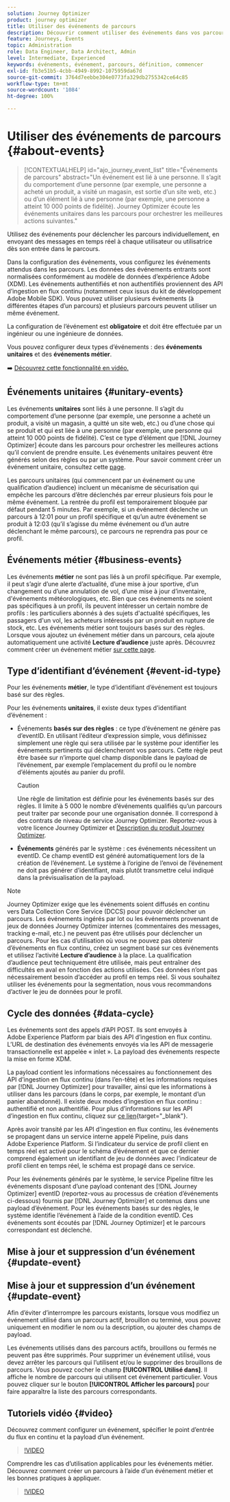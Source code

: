 ```yaml
---
solution: Journey Optimizer
product: journey optimizer
title: Utiliser des événements de parcours
description: Découvrir comment utiliser des événements dans vos parcours
feature: Journeys, Events
topic: Administration
role: Data Engineer, Data Architect, Admin
level: Intermediate, Experienced
keywords: événements, événement, parcours, définition, commencer
exl-id: fb3e51b5-4cbb-4949-8992-1075959da67d
source-git-commit: 3764d7eebbe304e0773fa329db2755342ce64c85
workflow-type: tm+mt
source-wordcount: '1084'
ht-degree: 100%

---
```


# Utiliser des événements de parcours {#about-events}

>[!CONTEXTUALHELP]
>id="ajo_journey_event_list"
>title="Événements de parcours"
>abstract="Un événement est lié à une personne. Il s’agit du comportement d’une personne (par exemple, une personne a acheté un produit, a visité un magasin, est sortie d’un site web, etc.) ou d’un élément lié à une personne (par exemple, une personne a atteint 10 000 points de fidélité). Journey Optimizer écoute les événements unitaires dans les parcours pour orchestrer les meilleures actions suivantes."

Utilisez des événements pour déclencher les parcours individuellement, en envoyant des messages en temps réel à chaque utilisateur ou utilisatrice dès son entrée dans le parcours.

Dans la configuration des événements, vous configurez les événements attendus dans les parcours. Les données des événements entrants sont normalisées conformément au modèle de données d’expérience Adobe (XDM). Les événements authentifiés et non authentifiés proviennent des API d’ingestion en flux continu (notamment ceux issus du kit de développement Adobe Mobile SDK). Vous pouvez utiliser plusieurs événements (à différentes étapes d’un parcours) et plusieurs parcours peuvent utiliser un même événement.

La configuration de l’événement est **obligatoire** et doit être effectuée par un ingénieur ou une ingénieure de données.

Vous pouvez configurer deux types d’événements : des **événements unitaires** et des **événements métier**.


➡️ [Découvrez cette fonctionnalité en vidéo.](#video)

## Événements unitaires {#unitary-events}

Les événements **unitaires** sont liés à une personne. Il s’agit du comportement d’une personne (par exemple, une personne a acheté un produit, a visité un magasin, a quitté un site web, etc.) ou d’une chose qui se produit et qui est liée à une personne (par exemple, une personne qui atteint 10 000 points de fidélité). C’est ce type d’élément que [!DNL Journey Optimizer] écoute dans les parcours pour orchestrer les meilleures actions qu’il convient de prendre ensuite. Les événements unitaires peuvent être générés selon des règles ou par un système. Pour savoir comment créer un événement unitaire, consultez cette [page](../event/about-creating.md).

Les parcours unitaires (qui commencent par un événement ou une qualification d’audience) incluent un mécanisme de sécurisation qui empêche les parcours d’être déclenchés par erreur plusieurs fois pour le même événement. La rentrée du profil est temporairement bloquée par défaut pendant 5 minutes. Par exemple, si un événement déclenche un parcours à 12:01 pour un profil spécifique et qu’un autre événement se produit à 12:03 (qu’il s’agisse du même événement ou d’un autre déclenchant le même parcours), ce parcours ne reprendra pas pour ce profil.

## Événements métier {#business-events}

Les événements **métier** ne sont pas liés à un profil spécifique. Par exemple, il peut s’agir d’une alerte d’actualité, d’une mise à jour sportive, d’un changement ou d’une annulation de vol, d’une mise à jour d’inventaire, d&#39;événements météorologiques, etc. Bien que ces événements ne soient pas spécifiques à un profil, ils peuvent intéresser un certain nombre de profils : les particuliers abonnés à des sujets d&#39;actualité spécifiques, les passagers d&#39;un vol, les acheteurs intéressés par un produit en rupture de stock, etc. Les événements métier sont toujours basés sur des règles. Lorsque vous ajoutez un événement métier dans un parcours, cela ajoute automatiquement une activité **Lecture d’audience** juste après. Découvrez comment créer un événement métier [sur cette page](../event/about-creating-business.md). 


## Type d’identifiant d’événement {#event-id-type}

Pour les événements **métier**, le type d’identifiant d’événement est toujours basé sur des règles.

Pour les événements **unitaires**, il existe deux types d’identifiant d’événement :

* Événements **basés sur des règles** : ce type d’événement ne génère pas d’eventID. En utilisant l’éditeur d’expression simple, vous définissez simplement une règle qui sera utilisée par le système pour identifier les événements pertinents qui déclencheront vos parcours. Cette règle peut être basée sur n’importe quel champ disponible dans le payload de l’événement, par exemple l’emplacement du profil ou le nombre d’éléments ajoutés au panier du profil.

  >[!CAUTION]
  >
  >Une règle de limitation est définie pour les événements basés sur des règles. Il limite à 5 000 le nombre d’événements qualifiés qu’un parcours peut traiter par seconde pour une organisation donnée. Il correspond à des contrats de niveau de service Journey Optimizer. Reportez-vous à votre licence Journey Optimizer et [Description du produit Journey Optimizer](https://helpx.adobe.com/fr/legal/product-descriptions/adobe-journey-optimizer.html).

* **Événements** générés par le système : ces événements nécessitent un eventID. Ce champ eventID est généré automatiquement lors de la création de l’événement. Le système à l’origine de l’envoi de l’événement ne doit pas générer d’identifiant, mais plutôt transmettre celui indiqué dans la prévisualisation de la payload.

>[!NOTE]
>
>Journey Optimizer exige que les événements soient diffusés en continu vers Data Collection Core Service (DCCS) pour pouvoir déclencher un parcours. Les événements ingérés par lot ou les événements provenant de jeux de données Journey Optimizer internes (commentaires des messages, tracking e-mail, etc.) ne peuvent pas être utilisés pour déclencher un parcours. Pour les cas d’utilisation où vous ne pouvez pas obtenir d’événements en flux continu, créez un segment basé sur ces événements et utilisez l’activité **Lecture d’audience** à la place. La qualification d’audience peut techniquement être utilisée, mais peut entraîner des difficultés en aval en fonction des actions utilisées. Ces données n’ont pas nécessairement besoin d’accéder au profil en temps réel. Si vous souhaitez utiliser les événements pour la segmentation, nous vous recommandons d’activer le jeu de données pour le profil.

## Cycle des données {#data-cycle}

Les événements sont des appels d’API POST. Ils sont envoyés à Adobe Experience Platform par biais des API d’ingestion en flux continu. L’URL de destination des événements envoyés via les API de messagerie transactionnelle est appelée « inlet ». La payload des événements respecte la mise en forme XDM.

La payload contient les informations nécessaires au fonctionnement des API d’ingestion en flux continu (dans l’en-tête) et  les informations requises par [!DNL Journey Optimizer] pour travailler, ainsi que les informations à utiliser dans les parcours (dans le corps, par exemple, le montant d’un panier abandonné). Il existe deux modes d’ingestion en flux continu : authentifié et non authentifié. Pour plus d’informations sur les API d’ingestion en flux continu, cliquez sur [ce lien](https://experienceleague.adobe.com/docs/experience-platform/xdm/api/getting-started.html?lang=fr){target="_blank"}.

Après avoir transité par les API d’ingestion en flux continu, les événements se propagent dans un service interne appelé Pipeline, puis dans Adobe Experience Platform. Si l’indicateur du service de profil client en temps réel est activé pour le schéma d’événement et que ce dernier comprend également un identifiant de jeu de données avec l’indicateur de profil client en temps réel, le schéma est propagé dans ce service.

Pour les événements générés par le système, le service Pipeline filtre les événements disposant d’une payload contenant des [!DNL Journey Optimizer] eventID (reportez-vous au processus de création d’événements ci-dessous) fournis par [!DNL Journey Optimizer] et contenus dans une payload d’événement. Pour les événements basés sur des règles, le système identifie l’événement à l’aide de la condition eventID. Ces événements sont écoutés par [!DNL Journey Optimizer] et le parcours correspondant est déclenché.

## Mise à jour et suppression d’un événement {#update-event}


## Mise à jour et suppression d’un événement {#update-event}


Afin d’éviter d’interrompre les parcours existants, lorsque vous modifiez un événement utilisé dans un parcours actif, brouillon ou terminé, vous pouvez uniquement en modifier le nom ou la description, ou ajouter des champs de payload.

Les événements utilisés dans des parcours actifs, brouillons ou fermés ne peuvent pas être supprimés. Pour supprimer un événement utilisé, vous devez arrêter les parcours qui l’utilisent et/ou le supprimer des brouillons de parcours. Vous pouvez cocher le champ **[!UICONTROL Utilisé dans]**. Il affiche le nombre de parcours qui utilisent cet événement particulier. Vous pouvez cliquer sur le bouton **[!UICONTROL Afficher les parcours]** pour faire apparaître la liste des parcours correspondants.

## Tutoriels vidéo {#video}

Découvrez comment configurer un événement, spécifier le point dʼentrée du flux en continu et la payload dʼun événement.

>[!VIDEO](https://video.tv.adobe.com/v/336253?quality=12)

Comprendre les cas d’utilisation applicables pour les événements métier. Découvrez comment créer un parcours à l’aide d’un événement métier et les bonnes pratiques à appliquer.

>[!VIDEO](https://video.tv.adobe.com/v/334234?quality=12)
